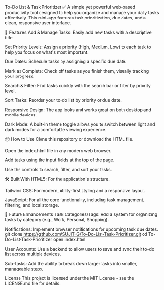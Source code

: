 To-Do List & Task Prioritizer ✅
A simple yet powerful web-based productivity tool designed to help you organize and manage your daily tasks effectively. This mini-app features task prioritization, due dates, and a clean, responsive user interface.

🚀 Features
Add & Manage Tasks: Easily add new tasks with a descriptive title.

Set Priority Levels: Assign a priority (High, Medium, Low) to each task to help you focus on what's most important.

Due Dates: Schedule tasks by assigning a specific due date.

Mark as Complete: Check off tasks as you finish them, visually tracking your progress.

Search & Filter: Find tasks quickly with the search bar or filter by priority level.

Sort Tasks: Reorder your to-do list by priority or due date.

Responsive Design: The app looks and works great on both desktop and mobile devices.

Dark Mode: A built-in theme toggle allows you to switch between light and dark modes for a comfortable viewing experience.

📦 How to Use
Clone this repository or download the HTML file.

Open the index.html file in any modern web browser.

Add tasks using the input fields at the top of the page.

Use the controls to search, filter, and sort your tasks.

🛠️ Built With
HTML5: For the application's structure.

Tailwind CSS: For modern, utility-first styling and a responsive layout.

JavaScript: For all the core functionality, including task management, filtering, and local storage.

🔮 Future Enhancements
Task Categories/Tags: Add a system for organizing tasks by category (e.g., Work, Personal, Shopping).

Notifications: Implement browser notifications for upcoming task due dates.
git clone https://github.com/SUJIT-G/To-Do-List-Task-Prioritizer.git
cd To-Do-List-Task-Prioritizer
open index.html


User Accounts: Use a backend to allow users to save and sync their to-do list across multiple devices.

Sub-tasks: Add the ability to break down larger tasks into smaller, manageable steps.

License
This project is licensed under the MIT License - see the LICENSE.md file for details.
